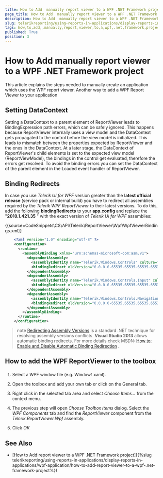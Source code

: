 ```yaml
---
title: How to Add  manually report viewer to a WPF .NET Framework project
page_title: How to Add  manually report viewer to a WPF .NET Framework project | for Telerik Reporting Documentation
description: How to Add  manually report viewer to a WPF .NET Framework project
slug: telerikreporting/using-reports-in-applications/display-reports-in-applications/wpf-application/how-to-add--manually-report-viewer-to-a-wpf-.net-framework-project
tags: how,to,add,,manually,report,viewer,to,a,wpf,.net,framework,project
published: True
position: 3
---
```


# How to Add  manually report viewer to a WPF .NET Framework project



This article explains the steps needed to manually create an application which uses the WPF report viewer.         Another way to add a WPF Report Viewer to your application       

## Setting DataContext

Setting a DataContext to a parent element of ReportViewer leads to BindingExpression path errors, which can be safely ignored.          This happens because ReportViewer internally uses a view model and the DataContext gets propagated to the control before          the view model is initialized. This leads to mismatch between the properties expected by ReportViewer and the ones in the DataContext.          At a later stage, the DataContext of ReportViewer's child elements is set to the expected view model (ReportViewModel), the bindings in          the control get evaluated, therefore the errors get resolved. To avoid the binding errors you can set the DataContext of the parent element          in the Loaded event handler of ReportViewer.         

## Binding Redirects

In case you use *Telerik UI for WPF*  version greater           than the __latest official release__ (service pack or internal build) you have to redirect all assemblies required           by the *Telerik WPF ReportViewer*  to their latest versions.           To do this, add the following __bindingRedirects__  to your           __app.config__  and replace the "__2010.1.421.35__ "           with the exact version of *Telerik UI for WPF*  assemblies:         

{{source=CodeSnippets\CS\API\Telerik\ReportViewer\Wpf\WpfViewerBindings.xml}}
````XML
	<?xml version="1.0" encoding="utf-8" ?>
	<configuration>
	  <runtime>
	    <assemblyBinding xmlns="urn:schemas-microsoft-com:asm.v1">
	      <dependentAssembly>
	        <assemblyIdentity name="Telerik.Windows.Controls" culture="neutral" publicKeyToken="5803cfa389c90ce7"/>
	        <bindingRedirect oldVersion="0.0.0.0-65535.65535.65535.65535" newVersion="2010.1.421.35"/>
	      </dependentAssembly>
	      <dependentAssembly>
	        <assemblyIdentity name="Telerik.Windows.Controls.Input" culture="neutral" publicKeyToken="5803cfa389c90ce7"/>
	        <bindingRedirect oldVersion="0.0.0.0-65535.65535.65535.65535" newVersion="2010.1.421.35"/>
	      </dependentAssembly>
	      <dependentAssembly>
	        <assemblyIdentity name="Telerik.Windows.Controls.Navigation" culture="neutral" publicKeyToken="5803cfa389c90ce7"/>
	        <bindingRedirect oldVersion="0.0.0.0-65535.65535.65535.65535" newVersion="2010.1.421.35"/>
	      </dependentAssembly>
	    </assemblyBinding>
	  </runtime>
	</configuration>
````



>note  [Redirecting Assembly Versions](http://msdn.microsoft.com/en-us/library/7wd6ex19(v=vs.110).aspx)  is a standard .NET technique for resolving assembly versions conflicts.  __Visual Studio 2013__  allows automatic binding redirects. For more details check MSDN:  [How to: Enable and Disable Automatic Binding Redirection](http://msdn.microsoft.com/en-us/library/2fc472t2(v=vs.110).aspx) .           


## How to add the WPF ReportViewer to the toolbox

###

1. Select a WPF window file (e.g. Window1.xaml).                 

1. Open the toolbox and add your own tab or click on the General tab.                 

1. Right click in the selected tab area and select *Choose Items…*  from the context menu.                 

1. The previous step will open *Choose Toolbox Items*  dialog. Select the                   *WPF Components*  tab and find the *ReportViewer*  component                   from the *Telerik.ReportViewer.Wpf*  assembly.                 

1. Click *OK* 

## See Also


 * [How to Add report viewer to a WPF .NET Framework project]({%slug telerikreporting/using-reports-in-applications/display-reports-in-applications/wpf-application/how-to-add-report-viewer-to-a-wpf-.net-framework-project%})
